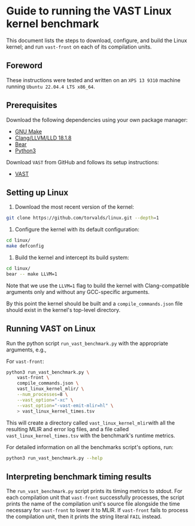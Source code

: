 # Guide to running the VAST Linux kernel benchmark

This document lists the steps to download, configure, and build the Linux
kernel; and run `vast-front` on each of its compilation units.

## Foreword

These instructions were tested and written on an `XPS 13 9310` machine running
`Ubuntu 22.04.4 LTS x86_64`.

## Prerequisites

Download the following dependencies using your own package manager:

- [GNU Make](https://www.gnu.org/software/make/)
- [Clang/LLVM/LLD 18.1.8](https://github.com/llvm/llvm-project/releases/tag/llvmorg-18.1.8)
- [Bear](https://github.com/rizsotto/Bear)
- [Python3](https://www.python.org/downloads/)

Download `VAST` from GitHub and follows its setup instructions:

- [VAST](https://github.com/trailofbits/vast)

## Setting up Linux

1. Download the most recent version of the kernel:

```bash
git clone https://github.com/torvalds/linux.git --depth=1
```

1. Configure the kernel with its default configuration:

```bash
cd linux/
make defconfig
```

1. Build the kernel and intercept its build system:

```bash
cd linux/
bear -- make LLVM=1
```

Note that we use the `LLVM=1` flag to build the kernel with Clang-compatible
arguments only and without any GCC-specific arguments.

By this point the kernel should be built and a `compile_commands.json` file
should exist in the kernel's top-level directory.

## Running VAST on Linux

Run the python script `run_vast_benchmark.py` with the appropriate arguments,
e.g.,

For `vast-front`:

```bash
python3 run_vast_benchmark.py \
    vast-front \
    compile_commands.json \
    vast_linux_kernel_mlir/ \
    --num_processes=8 \
    --vast_option="-xc" \
    --vast_option="-vast-emit-mlir=hl" \
    > vast_linux_kernel_times.tsv
```

This will create a directory called `vast_linux_kernel_mlir`with all the
resulting MLIR and error log files, and a file called
`vast_linux_kernel_times.tsv` with the benchmark's runtime metrics.

For detailed information on all the benchmarks script's options, run:

```bash
python3 run_vast_benchmark.py --help
```

## Interpreting benchmark timing results

The `run_vast_benchmark.py` script prints its timing metrics to stdout. For each
compilation unit that `vast-front` successfully processes, the script prints the
name of the compilation unit's source file alongside the time necessary for
`vast-front` to lower it to MLIR. If `vast-front` fails to process the
compilation unit, then it prints the string literal `FAIL` instead.
